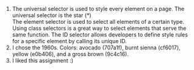 1.  The universal selector is used to style every element on a page. The universal selector is the star (*)   
The element selector is used to select all elements of a certain type.
Using class selectors is a great way to select elements that serve the same function.
The ID selector allows developers to define style rules for a specific element by calling its unique ID.
2. I chose the 1960s. Colors: avocado (707a1f), burnt sienna (cf6017), yellow (e0b406), and a gross brown (9c4c16).
3. I liked this assignment :)

